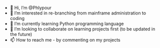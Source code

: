 - 👋 Hi, I’m @Phlypour
- 👀 I’m interested in re-branching from mainframe administration to coding
- 🌱 I’m currently learning Python programming language
- 💞️ I’m looking to collaborate on learning projects first (to be updated in the future) 
- 📫 How to reach me - by commenting on my projects 

<!---
Phlypour/Phlypour is a ✨ special ✨ repository because its `README.md` (this file) appears on your GitHub profile.
You can click the Preview link to take a look at your changes.
--->
